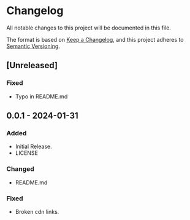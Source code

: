 # Changelog

All notable changes to this project will be documented in this file.

The format is based on [Keep a Changelog](https://keepachangelog.com/en/1.0.0/),
and this project adheres to [Semantic Versioning](https://semver.org/spec/v2.0.0.html).

## [Unreleased]

### Fixed
 
- Typo in README.md

## 0.0.1 - 2024-01-31

### Added

- Initial Release.
- LICENSE

### Changed

- README.md

### Fixed

- Broken cdn links.
